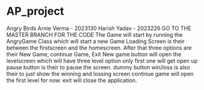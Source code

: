 # AP_project
Angry Birds
Arnie Verma - 2023130
Harish Yadav - 2023226
GO TO THE MASTER BRANCH FOR THE CODE
The Game will start by running the AngryGame Class which will start a new Game
Loading Screen is their between the firstscreen and the homescreen.
After that three options are their New Game, continue Game, Exit
New game button will open the levelscreen which will have three level option
only first one will get open up
pause button is their to pause the screen.
dummy button win/loss is also their to just show the winning and lossing screen
continue game will open the first level for now.
exit will close the application.

